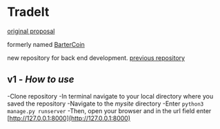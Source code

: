 # TradeIt

[original proposal](https://github.com/MackRoe/Barter-Coin/blob/master/proposal.md)

formerly named [BarterCoin](https://mackroe.github.io/Barter-Coin/)

new repository for back end development.
[previous repository](https://github.com/MackRoe/Barter-Coin)

## v1 - _How to use_

-Clone repository
-In terminal navigate to your local directory where you saved the repository
-Navigate to the *mysite* directory
-Enter
`python3 manage.py runserver`
-Then, open your browser and in the url field enter [http://127.0.0.1:8000](http://127.0.0.1:8000)
